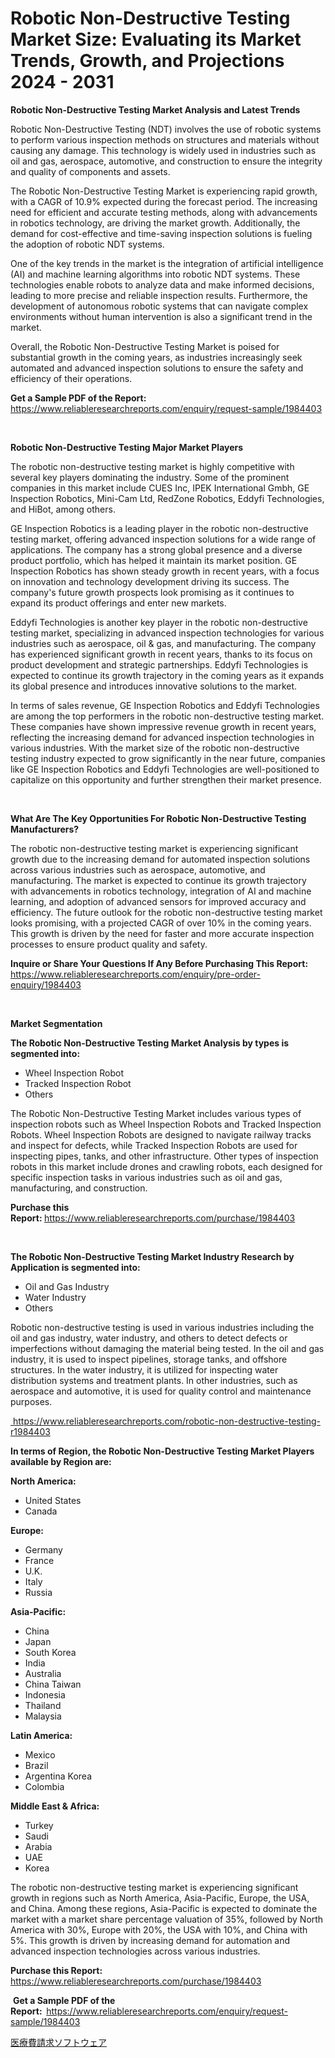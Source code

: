 <p><h1>Robotic Non-Destructive Testing Market Size: Evaluating its Market Trends, Growth, and Projections 2024 - 2031</h1></p><p><strong>Robotic Non-Destructive Testing Market Analysis and Latest Trends</strong></p>
<p><p>Robotic Non-Destructive Testing (NDT) involves the use of robotic systems to perform various inspection methods on structures and materials without causing any damage. This technology is widely used in industries such as oil and gas, aerospace, automotive, and construction to ensure the integrity and quality of components and assets.</p><p>The Robotic Non-Destructive Testing Market is experiencing rapid growth, with a CAGR of 10.9% expected during the forecast period. The increasing need for efficient and accurate testing methods, along with advancements in robotics technology, are driving the market growth. Additionally, the demand for cost-effective and time-saving inspection solutions is fueling the adoption of robotic NDT systems.</p><p>One of the key trends in the market is the integration of artificial intelligence (AI) and machine learning algorithms into robotic NDT systems. These technologies enable robots to analyze data and make informed decisions, leading to more precise and reliable inspection results. Furthermore, the development of autonomous robotic systems that can navigate complex environments without human intervention is also a significant trend in the market.</p><p>Overall, the Robotic Non-Destructive Testing Market is poised for substantial growth in the coming years, as industries increasingly seek automated and advanced inspection solutions to ensure the safety and efficiency of their operations.</p></p>
<p><strong>Get a Sample PDF of the Report:&nbsp;</strong> <a href="https://www.reliableresearchreports.com/enquiry/request-sample/1984403">https://www.reliableresearchreports.com/enquiry/request-sample/1984403</a></p>
<p>&nbsp;</p>
<p><strong>Robotic Non-Destructive Testing Major Market Players</strong></p>
<p><p>The robotic non-destructive testing market is highly competitive with several key players dominating the industry. Some of the prominent companies in this market include CUES Inc, IPEK International Gmbh, GE Inspection Robotics, Mini-Cam Ltd, RedZone Robotics, Eddyfi Technologies, and HiBot, among others.</p><p>GE Inspection Robotics is a leading player in the robotic non-destructive testing market, offering advanced inspection solutions for a wide range of applications. The company has a strong global presence and a diverse product portfolio, which has helped it maintain its market position. GE Inspection Robotics has shown steady growth in recent years, with a focus on innovation and technology development driving its success. The company's future growth prospects look promising as it continues to expand its product offerings and enter new markets.</p><p>Eddyfi Technologies is another key player in the robotic non-destructive testing market, specializing in advanced inspection technologies for various industries such as aerospace, oil & gas, and manufacturing. The company has experienced significant growth in recent years, thanks to its focus on product development and strategic partnerships. Eddyfi Technologies is expected to continue its growth trajectory in the coming years as it expands its global presence and introduces innovative solutions to the market.</p><p>In terms of sales revenue, GE Inspection Robotics and Eddyfi Technologies are among the top performers in the robotic non-destructive testing market. These companies have shown impressive revenue growth in recent years, reflecting the increasing demand for advanced inspection technologies in various industries. With the market size of the robotic non-destructive testing industry expected to grow significantly in the near future, companies like GE Inspection Robotics and Eddyfi Technologies are well-positioned to capitalize on this opportunity and further strengthen their market presence.</p></p>
<p>&nbsp;</p>
<p><strong>What Are The Key Opportunities For Robotic Non-Destructive Testing Manufacturers?</strong></p>
<p><p>The robotic non-destructive testing market is experiencing significant growth due to the increasing demand for automated inspection solutions across various industries such as aerospace, automotive, and manufacturing. The market is expected to continue its growth trajectory with advancements in robotics technology, integration of AI and machine learning, and adoption of advanced sensors for improved accuracy and efficiency. The future outlook for the robotic non-destructive testing market looks promising, with a projected CAGR of over 10% in the coming years. This growth is driven by the need for faster and more accurate inspection processes to ensure product quality and safety.</p></p>
<p><strong>Inquire or Share Your Questions If Any Before Purchasing This Report:</strong> <a href="https://www.reliableresearchreports.com/enquiry/pre-order-enquiry/1984403">https://www.reliableresearchreports.com/enquiry/pre-order-enquiry/1984403</a></p>
<p>&nbsp;</p>
<p><strong>Market Segmentation</strong></p>
<p><strong>The Robotic Non-Destructive Testing Market Analysis by types is segmented into:</strong></p>
<p><ul><li>Wheel Inspection Robot</li><li>Tracked Inspection Robot</li><li>Others</li></ul></p>
<p><p>The Robotic Non-Destructive Testing Market includes various types of inspection robots such as Wheel Inspection Robots and Tracked Inspection Robots. Wheel Inspection Robots are designed to navigate railway tracks and inspect for defects, while Tracked Inspection Robots are used for inspecting pipes, tanks, and other infrastructure. Other types of inspection robots in this market include drones and crawling robots, each designed for specific inspection tasks in various industries such as oil and gas, manufacturing, and construction.</p></p>
<p><strong>Purchase this Report:&nbsp;</strong><a href="https://www.reliableresearchreports.com/purchase/1984403">https://www.reliableresearchreports.com/purchase/1984403</a></p>
<p>&nbsp;</p>
<p><strong>The Robotic Non-Destructive Testing Market Industry Research by Application is segmented into:</strong></p>
<p><ul><li>Oil and Gas Industry</li><li>Water Industry</li><li>Others</li></ul></p>
<p><p>Robotic non-destructive testing is used in various industries including the oil and gas industry, water industry, and others to detect defects or imperfections without damaging the material being tested. In the oil and gas industry, it is used to inspect pipelines, storage tanks, and offshore structures. In the water industry, it is utilized for inspecting water distribution systems and treatment plants. In other industries, such as aerospace and automotive, it is used for quality control and maintenance purposes.</p></p>
<p><a href="https://www.reliableresearchreports.com/robotic-non-destructive-testing-r1984403">&nbsp;https://www.reliableresearchreports.com/robotic-non-destructive-testing-r1984403</a></p>
<p><strong>In terms of Region, the Robotic Non-Destructive Testing Market Players available by Region are:</strong></p>
<p>
    <p> <strong> North America: </strong>
        <ul>
            <li>United States</li>
            <li>Canada</li>
        </ul>
        </p> 
    <p> <strong> Europe: </strong>
        <ul>
            <li>Germany</li>
            <li>France</li>
            <li>U.K.</li>
            <li>Italy</li>
            <li>Russia</li>
        </ul>
        </p> 
    <p> <strong> Asia-Pacific: </strong>
        <ul>
            <li>China</li>
            <li>Japan</li>
            <li>South Korea</li>
            <li>India</li>
            <li>Australia</li>
            <li>China Taiwan</li>
            <li>Indonesia</li>
            <li>Thailand</li>
            <li>Malaysia</li>
        </ul>
        </p> 
    <p> <strong> Latin America: </strong>
        <ul>
            <li>Mexico</li>
            <li>Brazil</li>
            <li>Argentina Korea</li>
            <li>Colombia</li>
        </ul>
        </p> 
    <p> <strong> Middle East & Africa: </strong>
        <ul>
            <li>Turkey</li>
            <li>Saudi</li>
            <li>Arabia</li>
            <li>UAE</li>
            <li>Korea</li>
        </ul>
    </p>
    </p>
<p><p>The robotic non-destructive testing market is experiencing significant growth in regions such as North America, Asia-Pacific, Europe, the USA, and China. Among these regions, Asia-Pacific is expected to dominate the market with a market share percentage valuation of 35%, followed by North America with 30%, Europe with 20%, the USA with 10%, and China with 5%. This growth is driven by increasing demand for automation and advanced inspection technologies across various industries.</p></p>
<p><strong>Purchase this Report: </strong><a href="https://www.reliableresearchreports.com/purchase/1984403">https://www.reliableresearchreports.com/purchase/1984403</a></p>
<p>&nbsp;<strong>Get a Sample PDF of the Report:&nbsp;&nbsp;</strong><a href="https://www.reliableresearchreports.com/enquiry/request-sample/1984403">https://www.reliableresearchreports.com/enquiry/request-sample/1984403</a></p>
<p><strong></strong></p>
<p><p><a href="https://github.com/CarlieShields/Market-Research-Report-List-1/blob/main/379559945316.md">医療費請求ソフトウェア</a></p></p>